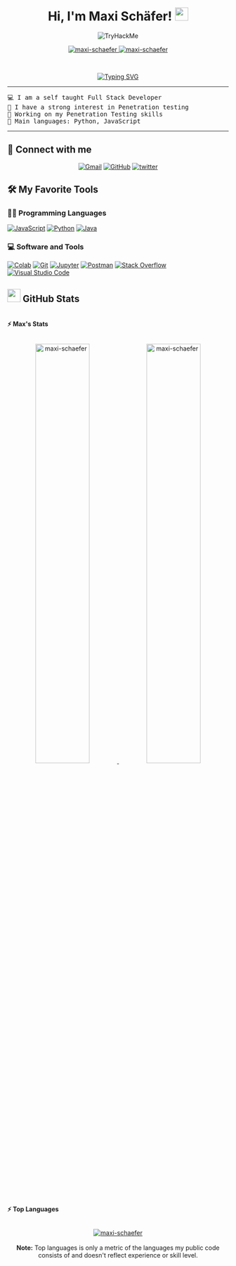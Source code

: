 <h1 align="center">
Hi, I'm Maxi Schäfer!
	<a href="https://github.com/Bouaskaoun" target="_self">
		<img src="https://media.giphy.com/media/hvRJCLFzcasrR4ia7z/giphy.gif" width="30">
	</a>
	
</h1>

<p align="center">
  <img src="https://tryhackme-badges.s3.amazonaws.com/Maxi.Schaefer.png" alt="TryHackMe">
</p>

<p align="center">
	<a href="https://github.com/maxi-schaefer">
		<img src="https://komarev.com/ghpvc/?username=maxi-schaefer&label=Profile%20views&color=8334EB&style=flat" alt="maxi-schaefer" />
	</a>
	<a href="https://github.com/maxi-schaefer">
		<img src="https://img.shields.io/github/followers/maxi-schaefer?label=Followers&color=8334EB" alt="maxi-schaefer" />
	</a>
</p>

<br>

<p align="center">
  <a href="https://github.com/maxi-schaefer"><img src="https://readme-typing-svg.herokuapp.com?font=Fira+Code&pause=1000&color=8334EB&width=435&lines=Fullstack+Developer;Computer+enthusiast;Gym+Enjoyer&center=true&width=380&height=45" alt="Typing SVG" /></a>
</p>

<hr>

<pre>
💻 I am a self taught Full Stack Developer
📝 I have a strong interest in Penetration testing
🔭 Working on my Penetration Testing skills
🌟 Main languages: Python, JavaScript
</pre>

<hr>

## 🤝 Connect with me
<p align="center">
	<a href="mailto:schaefer.maxi09101@gmail.com"><img img src="https://img.shields.io/badge/gmail-%23EA4335.svg?style=flat&logo=gmail&logoColor=white" alt="Gmail"/></a>
	<a href="https://github.com/maxi-schaefer"><img src="https://img.shields.io/badge/github-%23181717.svg?style=flat&logo=github&logoColor=white" alt="GitHub"/></a>
  <a href="https://www.twitter.com/gokimax_x"><img src="https://img.shields.io/badge/twitter-%230A66C2.svg?style=flat&logo=twitter&logoColor=white" alt="twitter"/></a>
</p>

## 🛠️ My Favorite Tools

### 👨‍💻 Programming Languages
<p>
    <a href="https://github.com/maxi-schaefer"><img alt="JavaScript" src="https://img.shields.io/badge/JavaScript%20-%23F7DF1E.svg?logo=javascript&logoColor=black"></a>
    <a href="https://github.com/maxi-schaefer"><img alt="Python" src="https://img.shields.io/badge/Python%20-%2314354C.svg?logo=python&logoColor=white"></a>
    <a href="https://github.com/maxi-schaefer"><img alt="Java" src="https://img.shields.io/badge/Rust%20-%f5ad424C.svg?logo=rust&logoColor=white"></a>
</p>

### 💻 Software and Tools
<p>
    <a href="https://github.com/maxi-schaefer"><img alt="Colab" src="https://img.shields.io/badge/Colab-00b56a.svg?logo=google-colab&logoColor=white"></a>
    <a href="https://github.com/maxi-schaefer"><img alt="Git" src="https://img.shields.io/badge/Git%20-%23F05033.svg?logo=git&logoColor=white"></a>
    <a href="https://github.com/maxi-schaefer"><img alt="Jupyter" src="https://img.shields.io/badge/Jupyter%20-%23F37626.svg?logo=Jupyter&logoColor=white"></a>
    <a href="https://github.com/maxi-schaefer"><img alt="Postman" src="https://img.shields.io/badge/Postman-FF6C37?logo=postman&logoColor=white"></a>
    <a href="https://github.com/maxi-schaefer"><img alt="Stack Overflow" src="https://img.shields.io/badge/-Stack%20Overflow-FE7A16?logo=stack-overflow&logoColor=white"></a>
    <a href="https://github.com/maxi-schaefer"><img alt="Visual Studio Code" src="https://img.shields.io/badge/Visual%20Studio%20Code-0078d7.svg?logo=visual-studio-code&logoColor=white"></a>
</p>

## <a href="https://github.com/maxi-schaefer"><img src="https://www.blumbergdigital.com/wp-content/uploads/2020/10/stats-graphic-statistics-business-512.png" width="30"></a> GitHub Stats

<br/>
<summary><b>⚡ Max's Stats</b></summary>
<br/>
<p align="center">
	<a href="https://github.com/maxi-schaefer">
	<img width="49.5%" src="https://github-readme-stats.vercel.app/api?username=maxi-schaefer&show_icons=true&theme=onedark" alt="maxi-schaefer">
	<img width="49.5%" src="https://github-readme-streak-stats.herokuapp.com/?user=maxi-schaefer&theme=onedark" alt="maxi-schaefer">
	</a>
	<br/>
</p>

<br/>

<summary><b>⚡ Top Languages</b></summary>
<br/>

<p align="center">
	<a href="https://github.com/maxi-schaefer">
	<img src="https://github-readme-stats.vercel.app/api/top-langs/?username=maxi-schaefer&langs_count=8&layout=compact&theme=onedark" alt="maxi-schaefer">
	</a>
	<br/>
<br/>
<b>Note:</b> Top languages is only a metric of the languages my public code consists of and doesn't reflect experience or skill level.
</p>
<br/>
